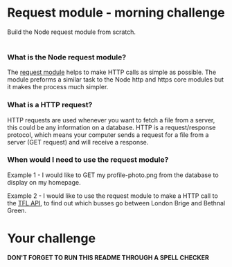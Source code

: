 # Request module - morning challenge
Build the Node request module from scratch. <br><br>


### What is the Node request module?

The [request module](https://github.com/request/request) helps to make HTTP calls as simple as possible. The module preforms a similar task to the Node http and https core modules but it makes the process much simpler. 

### What is a HTTP request? 

HTTP requests are used whenever you want to fetch a file from a server, this could be any information on a database. 
HTTP is a request/response protocol, which means your computer sends a request for a file from a server (GET request) and will receive a response.

### When would I need to use the request module? 

Example 1 - I would like to GET my profile-photo.png from the database to display on my homepage. 

Example 2 - I would like to use the request module to make a HTTP call to the [TFL API](https://api.tfl.gov.uk/), to find out which busses go between London Brige and Bethnal Green. 
<br>
# Your challenge 



**DON'T FORGET TO RUN THIS README THROUGH A SPELL CHECKER**

